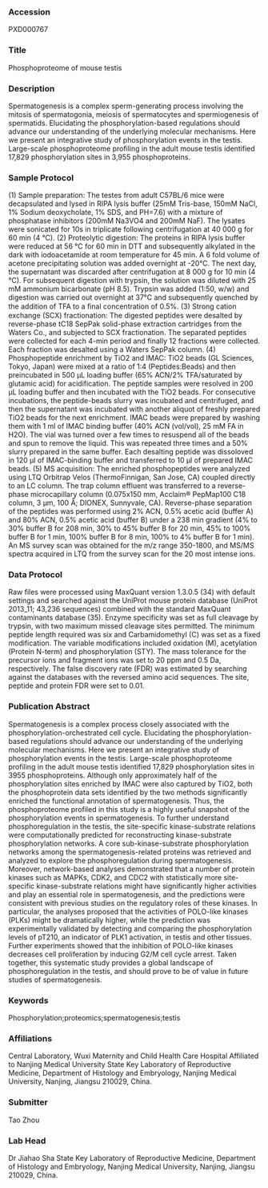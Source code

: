 ### Accession
PXD000767

### Title
Phosphoproteome of mouse testis

### Description
Spermatogenesis is a complex sperm-generating process involving the mitosis of spermatogonia, meiosis of spermatocytes and spermiogenesis of spermatids. Elucidating the phosphorylation-based regulations should advance our understanding of the underlying molecular mechanisms. Here we present an integrative study of phosphorylation events in the testis. Large-scale phosphoproteome profiling in the adult mouse testis identified 17,829 phosphorylation sites in 3,955 phosphoproteins.

### Sample Protocol
(1) Sample preparation: The testes from adult C57BL/6 mice were decapsulated and lysed in RIPA lysis buffer (25mM Tris-base, 150mM NaCl, 1% Sodium deoxycholate, 1% SDS, and PH=7.6) with a mixture of phosphatase inhibitors (200mM Na3VO4 and 200mM NaF). The lysates were sonicated for 10s in triplicate following centrifugation at 40 000 g for 60 min (4 °C).  (2) Proteolytic digestion: The proteins in RIPA lysis buffer were reduced at 56 °C for 60 min in DTT and subsequently alkylated in the dark with iodoacetamide at room temperature for 45 min. A 6 fold volume of acetone precipitating solution was added overnight at -20°C. The next day, the supernatant was discarded after centrifugation at 8 000 g for 10 min (4 °C). For subsequent digestion with trypsin, the solution was diluted with 25 mM ammonium bicarbonate (pH 8.5). Trypsin was added (1:50, w/w) and digestion was carried out overnight at 37°C and subsequently quenched by the addition of TFA to a ﬁnal concentration of 0.5%. (3) Strong cation exchange (SCX) fractionation: The digested peptides were desalted by reverse-phase tC18 SepPak solid-phase extraction cartridges from the Waters Co., and subjected to SCX fractionation. The separated peptides were collected for each 4-min period and finally 12 fractions were collected. Each fraction was desalted using a Waters SepPak column. (4) Phosphopeptide enrichment by TiO2 and IMAC: TiO2 beads (GL Sciences, Tokyo, Japan) were mixed at a ratio of 1:4 (Peptides:Beads) and then preincubated in 500 µL loading buffer (65% ACN/2% TFA/saturated by glutamic acid) for acidification. The peptide samples were resolved in 200 µL loading buffer and then incubated with the TiO2 beads. For consecutive incubations, the peptide-beads slurry was incubated and centrifuged, and then the supernatant was incubated with another aliquot of freshly prepared TiO2 beads for the next enrichment.  IMAC beads were prepared by washing them with 1 ml of IMAC binding buffer (40% ACN (vol/vol), 25 mM FA in H2O). The vial was turned over a few times to resuspend all of the beads and spun to remove the liquid. This was repeated three times and a 50% slurry prepared in the same buffer. Each desalting peptide was dissoloved in 120 μl of IMAC-binding buffer and transferred to 10 μl of prepared IMAC beads.  (5) MS acquisition: The enriched phosphopeptides were analyzed using LTQ Orbitrap Velos (ThermoFinnigan, San Jose, CA) coupled directly to an LC column. The trap column effluent was transferred to a reverse-phase microcapillary column (0.075x150 mm, Acclaim® PepMap100 C18 column, 3 μm, 100 Å; DIONEX, Sunnyvale, CA). Reverse-phase separation of the peptides was performed using 2% ACN, 0.5% acetic acid (buffer A) and 80% ACN, 0.5% acetic acid (buffer B) under a 238 min gradient (4% to 30% buffer B for 208 min, 30% to 45% buffer B for 20 min, 45% to 100% buffer B for 1 min, 100% buffer B for 8 min, 100% to 4% buffer B for 1 min). An MS survey scan was obtained for the m/z range 350-1800, and MS/MS spectra acquired in LTQ from the survey scan for the 20 most intense ions.

### Data Protocol
Raw files were processed using MaxQuant version 1.3.0.5 (34) with default settings and searched against the UniProt mouse protein database (UniProt 2013_11; 43,236 sequences) combined with the standard MaxQuant contaminants database (35). Enzyme specificity was set as full cleavage by trypsin, with two maximum missed cleavage sites permitted. The minimum peptide length required was six and Carbamidomethyl (C) was set as a fixed modification. The variable modifications included oxidation (M), acetylation (Protein N-term) and phosphorylation (STY). The mass tolerance for the precursor ions and fragment ions was set to 20 ppm and 0.5 Da, respectively. The false discovery rate (FDR) was estimated by searching against the databases with the reversed amino acid sequences. The site, peptide and protein FDR were set to 0.01.

### Publication Abstract
Spermatogenesis is a complex process closely associated with the phosphorylation-orchestrated cell cycle. Elucidating the phosphorylation-based regulations should advance our understanding of the underlying molecular mechanisms. Here we present an integrative study of phosphorylation events in the testis. Large-scale phosphoproteome profiling in the adult mouse testis identified 17,829 phosphorylation sites in 3955 phosphoproteins. Although only approximately half of the phosphorylation sites enriched by IMAC were also captured by TiO2, both the phosphoprotein data sets identified by the two methods significantly enriched the functional annotation of spermatogenesis. Thus, the phosphoproteome profiled in this study is a highly useful snapshot of the phosphorylation events in spermatogenesis. To further understand phosphoregulation in the testis, the site-specific kinase-substrate relations were computationally predicted for reconstructing kinase-substrate phosphorylation networks. A core sub-kinase-substrate phosphorylation networks among the spermatogenesis-related proteins was retrieved and analyzed to explore the phosphoregulation during spermatogenesis. Moreover, network-based analyses demonstrated that a number of protein kinases such as MAPKs, CDK2, and CDC2 with statistically more site-specific kinase-substrate relations might have significantly higher activities and play an essential role in spermatogenesis, and the predictions were consistent with previous studies on the regulatory roles of these kinases. In particular, the analyses proposed that the activities of POLO-like kinases (PLKs) might be dramatically higher, while the prediction was experimentally validated by detecting and comparing the phosphorylation levels of pT210, an indicator of PLK1 activation, in testis and other tissues. Further experiments showed that the inhibition of POLO-like kinases decreases cell proliferation by inducing G2/M cell cycle arrest. Taken together, this systematic study provides a global landscape of phosphoregulation in the testis, and should prove to be of value in future studies of spermatogenesis.

### Keywords
Phosphorylation;proteomics;spermatogenesis;testis

### Affiliations
Central Laboratory, Wuxi Maternity and Child Health Care Hospital Affiliated to Nanjing Medical University
State Key Laboratory of Reproductive Medicine, Department of Histology and Embryology, Nanjing Medical University, Nanjing, Jiangsu 210029, China.

### Submitter
Tao Zhou

### Lab Head
Dr Jiahao Sha
State Key Laboratory of Reproductive Medicine, Department of Histology and Embryology, Nanjing Medical University, Nanjing, Jiangsu 210029, China.


